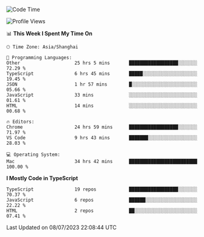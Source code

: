 <!--START_SECTION:waka-->
![Code Time](http://img.shields.io/badge/Code%20Time-4%2C770%20hrs%2024%20mins-blue)

![Profile Views](http://img.shields.io/badge/Profile%20Views-0-blue)

📊 **This Week I Spent My Time On** 

```text
🕑︎ Time Zone: Asia/Shanghai

💬 Programming Languages: 
Other                    25 hrs 5 mins       ██████████████████░░░░░░░   72.29 % 
TypeScript               6 hrs 45 mins       █████░░░░░░░░░░░░░░░░░░░░   19.45 % 
JSON                     1 hr 57 mins        █░░░░░░░░░░░░░░░░░░░░░░░░   05.66 % 
JavaScript               33 mins             ░░░░░░░░░░░░░░░░░░░░░░░░░   01.61 % 
HTML                     14 mins             ░░░░░░░░░░░░░░░░░░░░░░░░░   00.68 % 

🔥 Editors: 
Chrome                   24 hrs 59 mins      ██████████████████░░░░░░░   71.97 % 
VS Code                  9 hrs 43 mins       ███████░░░░░░░░░░░░░░░░░░   28.03 % 

💻 Operating System: 
Mac                      34 hrs 42 mins      █████████████████████████   100.00 % 
```

**I Mostly Code in TypeScript** 

```text
TypeScript               19 repos            ██████████████████░░░░░░░   70.37 % 
JavaScript               6 repos             ██████░░░░░░░░░░░░░░░░░░░   22.22 % 
HTML                     2 repos             ██░░░░░░░░░░░░░░░░░░░░░░░   07.41 % 
```




 Last Updated on 08/07/2023 22:08:44 UTC
<!--END_SECTION:waka-->
